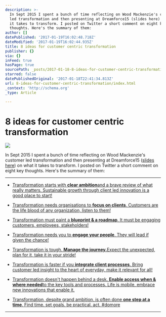 ```yaml
---
description: >-
  In Sept 2015 I spent a bunch of time reflecting on Wood Mackenzie's customer
  led transformation and then presenting at Dreamforce15 (slides here) on what
  it takes to transform. I posted on Twitter a short comment on eight key
  thoughts. Here's the summary of them:
author: []
datePublished: '2017-01-19T16:02:48.718Z'
dateModified: '2017-01-19T16:02:44.935Z'
title: 8 ideas for customer centric transformation
publisher: {}
via: {}
inFeed: true
hasPage: true
sourcePath: _posts/2017-01-18-8-ideas-for-customer-centric-transformation.md
starred: false
datePublishedOriginal: '2017-01-18T22:41:34.813Z'
url: 8-ideas-for-customer-centric-transformation/index.html
_context: 'http://schema.org'
_type: Article

---
```

# 8 ideas for customer centric transformation
![](https://the-grid-user-content.s3-us-west-2.amazonaws.com/0e13cb7b-b7c2-4551-a311-d32598e1ab5a.png)

In Sept 2015 I spent a bunch of time reflecting on Wood Mackenzie's customer led transformation and then presenting at Dreamforce15 ([slides here][0]) on what it takes to transform. I posted on Twitter a short comment on eight key thoughts. Here's the summary of them:

---

* [Transformation starts with ][1]**[clear ambition][1]**[and a brave review of what really matters. Sustainable growth through client led innovation is a good place to start!][1]

* [Transformation needs organisations to ][2]**[focus on clients][2]**[. Customers are the life blood of any organization, listen to them!][2]

* [Transformation must paint a ][3]**[blueprint & a roadmap][3]**[. It must be engaging customers, employees, stakeholders!][3]

* [Transformation needs you to ][4]**[engage your people][4]**[. They will lead if given the chance!][4]

* [Transformation is tough. ][5]**[Manage the journey.][5]**[Expect the unexpected, plan for it, take it in your stride!][5]

* [Transformation is faster if you ][6]**[integrate client processes][6]**[. Bring customer led insight to the heart of everyday, make it relevant for all!][6]

* [Transformation doesn't happen behind a desk. ][7]**[Enable access when & where needed][7]**[to the key tools and processes. Life is mobile, embrace new innovations that enable it.][7]

* [Transformation, despite grand ambition, is often done ][8]**[one step at a time][8]**[. Find time. set goals. be practical. act. \#domore][8]

---



[0]: https://www.slideshare.net/secret/hxyLsokHHZCSgL
[1]: https://twitter.com/PracticalActs/status/643412677096800256
[2]: https://twitter.com/PracticalActs/status/643516123602911233
[3]: https://twitter.com/PracticalActs/status/643674408666710016
[4]: https://twitter.com/PracticalActs/status/643775031500255232
[5]: https://twitter.com/PracticalActs/status/643878498071801859
[6]: https://twitter.com/PracticalActs/status/643803547801387008
[7]: https://twitter.com/PracticalActs/status/644137469445820416
[8]: https://twitter.com/PracticalActs/status/644240849090531328